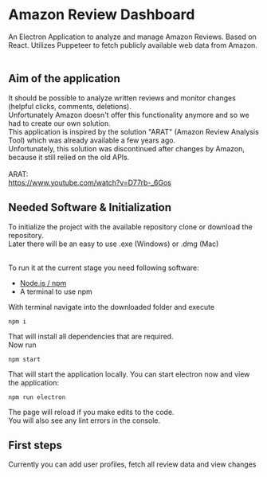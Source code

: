 # Amazon Review Dashboard

An Electron Application to analyze and manage Amazon Reviews. Based on React. Utilizes Puppeteer to fetch publicly available web data from Amazon.<br><br>

## Aim of the application

It should be possible to analyze written reviews and monitor changes (helpful clicks, comments, deletions).<br>
Unfortunately Amazon doesn't offer this functionality anymore and so we had to create our own solution.<br>
This application is inspired by the solution "ARAT" (Amazon Review Analysis Tool) which was already available a few years ago. <br>Unfortunately, this solution was discontinued after changes by Amazon, because it still relied on the old APIs.<br>
<br>
ARAT:<br>
https://www.youtube.com/watch?v=D77rb-_6Gos<br>


## Needed Software & Initialization

To initialize the project with the available repository clone or download the repository.<br>
Later there will be an easy to use .exe (Windows) or .dmg (Mac)<br><br>

To run it at the current stage you need following software:<br>
* [Node.js / npm](https://nodejs.org/en/)
* A terminal to use npm

With terminal navigate into the downloaded folder and execute

```
npm i
```
That will install all dependencies that are required.<br>
Now run
```
npm start
```
That will start the application locally.  You can start electron now and view the application:

```
npm run electron
```

The page will reload if you make edits to the code.<br>
You will also see any lint errors in the console.


## First steps

Currently you can add user profiles, fetch all review data and view changes
